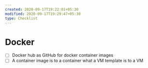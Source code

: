 ```yaml
---
created: 2020-09-17T19:22:01+05:30
modified: 2020-09-17T19:29:47+05:30
type: Checklist
---
```


# Docker

- [ ] Docker hub as GitHub for docker container images
- [ ] A container image is to a container what a VM template is to a VM